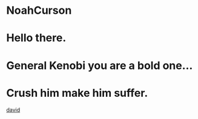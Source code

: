 # NoahCurson
# Hello there.
# General Kenobi you are a bold one…
# Crush him make him suffer.
[david](https://noahcurson.github.io/david.html)

